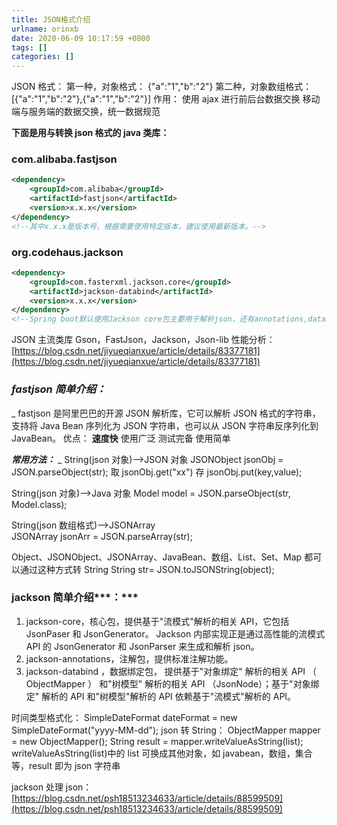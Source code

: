 ```yaml
---
title: JSON格式介绍
urlname: orinxb
date: 2020-06-09 10:17:59 +0800
tags: []
categories: []
---
```


<!--more-->

JSON 格式：
第一种，对象格式：
{"a":"1","b":"2"}
第二种，对象数组格式：
[{"a":"1","b":"2"},{"a":"1","b":"2"}]
作用：
使用 ajax 进行前后台数据交换
移动端与服务端的数据交换，统一数据规范

**下面是用与转换 json 格式的 java 类库：**

### com.alibaba.fastjson

```xml
<dependency>
    <groupId>com.alibaba</groupId>
    <artifactId>fastjson</artifactId>
    <version>x.x.x</version>
</dependency>
<!--其中x.x.x是版本号，根据需要使用特定版本，建议使用最新版本。-->
```

### org.codehaus.jackson

```xml
<dependency>
    <groupId>com.fasterxml.jackson.core</groupId>
    <artifactId>jackson-databind</artifactId>
    <version>x.x.x</version>
</dependency>
<!--Spring boot默认使用Jackson core包主要用于解析json，还有annotations,databind-->
```

JSON 主流类库 Gson，FastJson，Jackson，Json-lib
性能分析：[https://blog.csdn.net/jiyueqianxue/article/details/83377181](https://blog.csdn.net/jiyueqianxue/article/details/83377181)

### _fastjson 简单介绍：_

\_
fastjson 是阿里巴巴的开源 JSON 解析库，它可以解析 JSON 格式的字符串，支持将 Java Bean 序列化为 JSON 字符串，也可以从 JSON 字符串反序列化到 JavaBean。
优点： **速度快** 使用广泛 测试完备 使用简单

_**常用方法：**_
\_
String(json 对象)-->JSON 对象
JSONObject jsonObj = JSON.parseObject(str); 取 jsonObj.get("xx") 存 jsonObj.put(key,value);

String(json 对象)-->Java 对象
Model model = JSON.parseObject(str, Model.class);

String(json 数组格式)-->JSONArray  
JSONArray jsonArr = JSON.parseArray(str);

Object、JSONObject、JSONArray、JavaBean、数组、List、Set、Map 都可以通过这种方式转 String
String str= JSON.toJSONString(object);

### jackson 简单介绍***：***

1. jackson-core，核心包，提供基于"流模式"解析的相关 API，它包括 JsonPaser 和 JsonGenerator。 Jackson 内部实现正是通过高性能的流模式 API 的 JsonGenerator 和 JsonParser 来生成和解析 json。
1. jackson-annotations，注解包，提供标准注解功能。
1. jackson-databind ，数据绑定包， 提供基于"对象绑定" 解析的相关 API （ ObjectMapper ） 和"树模型" 解析的相关 API （JsonNode）；基于"对象绑定" 解析的 API 和"树模型"解析的 API 依赖基于"流模式"解析的 API。

时间类型格式化： SimpleDateFormat dateFormat = new SimpleDateFormat("yyyy-MM-dd");
json 转 String：
ObjectMapper mapper = new ObjectMapper();
String result = mapper.writeValueAsString(list);
writeValueAsString(list)中的 list 可换成其他对象，如 javabean，数组，集合等，result 即为 json 字符串

jackson 处理 json：[https://blog.csdn.net/psh18513234633/article/details/88599509](https://blog.csdn.net/psh18513234633/article/details/88599509)

